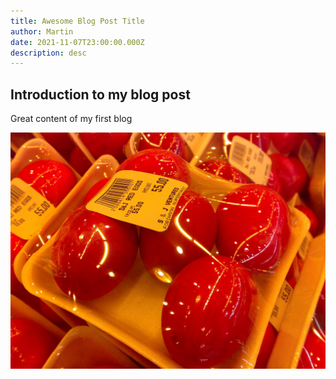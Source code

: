 ```yaml
---
title: Awesome Blog Post Title
author: Martin
date: 2021-11-07T23:00:00.000Z
description: desc
---
```


## Introduction to my blog post

Great content of my first blog

![Chinese Salty Egg](./salty_egg.jpg)
